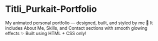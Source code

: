 # Titli_Purkait-Portfolio
My animated personal portfolio — designed, built, and styled by me 🦋 It includes About Me, Skills, and Contact sections with smooth glowing effects ✨ Built using HTML + CSS only!
